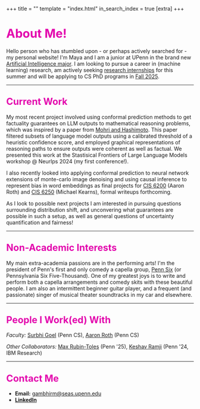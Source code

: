 +++
title = ""
template = "index.html"
in_search_index = true
[extra]
+++

# <span style="color: rgb(227,5,173); font-size: 32px;">About Me!</span>

Hello person who has stumbled upon - or perhaps actively searched for - my personal website! I'm Maya and I am a junior at UPenn in the brand new [Artificial Intelligence major](https://ai.seas.upenn.edu/). I am looking to pursue a career in (machine learning) research, am actively seeking <u>research internships</u> for this summer and will be applying to CS PhD programs in <u>Fall 2025</u>.

---

## <span style="color: rgb(227,5,173); font-size: 25px;">Current Work</span>

My most recent project involved using conformal prediction methods to get factuality guarantees on LLM outputs to mathematical reasoning problems, which was inspired by a paper from [Mohri and Hashimoto](https://arxiv.org/abs/2402.10978). This paper filtered subsets of language model outputs using a calibrated threshold of a heuristic confidence score, and employed graphical representations of reasoning paths to ensure outputs were coherent as well as factual. We presented this work at the Stastisical Frontiers of Large Language Models workshop @ NeurIps 2024 (my first conference!).

I also recently looked into applying conformal prediction to neural network extensions of monte-carlo image denoising and using causal inference to represent bias in word embeddings as final projects for [CIS 6200](https://uncertaintyclass.com/) (Aaron Roth) and [CIS 6250](https://www.cis.upenn.edu/~mkearns/teaching/CIS625/) (Michael Kearns), formal writeups forthcoming.

As I look to possible next projects I am interested in pursuing questions surrounding distribution shift, and unconvering what guarantees are possible in such a setup, as well as general questions of uncertainty quantification and fairness!

---

## <span style="color: rgb(227,5,173); font-size: 25px;">Non-Academic Interests</span>

My main extra-academia passions are in the performing arts! I'm the president of Penn's first and only comedy a capella group, [Penn Six](https://www.instagram.com/pennsixacapella/) (or Pennsylvania Six Five-Thousand). One of my greatest joys is to write and perform both a capella arrangements and comedy skits with these beautiful people. I am also an intermittent beginner guitar player, and a frequent (and passionate) singer of musical theater soundtracks in my car and elsewhere.

---

## <span style="color: rgb(227,5,173); font-size: 25px;">People I Work(ed) With</span>

*Faculty:* [Surbhi Goel](https://www.surbhigoel.com/) (Penn CS), [Aaron Roth](https://www.cis.upenn.edu/~aaroth/) (Penn CS)

*Other Collaborators:* [Max Rubin-Toles](https://linktr.ee/maxonbion) (Penn '25), [Keshav Ramji](https://www.keshavramji.com/) (Penn '24, IBM Research)

---

## <span style="color: rgb(227,5,173); font-size: 25px;">Contact Me</span>

- **Email:** [gambhirm@seas.upenn.edu](mailto:gambhirm@seas.upenn.edu)  
- [**LinkedIn**](https://www.linkedin.com/in/maya-gambhir/)
